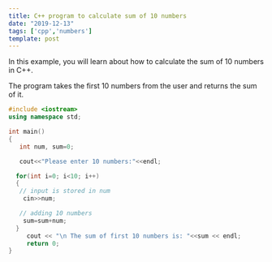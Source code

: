 ```yaml
---
title: C++ program to calculate sum of 10 numbers
date: "2019-12-13"
tags: ['cpp','numbers']
template: post
---
```


In this example, you will learn about how to calculate the sum of 10 numbers in C++.

The program takes the first 10 numbers from the user and returns the sum of it.

```cpp
#include <iostream>
using namespace std;

int main()
{
   int num, sum=0;

   cout<<"Please enter 10 numbers:"<<endl;

  for(int i=0; i<10; i++)
  {
   // input is stored in num
    cin>>num;

   // adding 10 numbers
    sum=sum+num;
  }
     cout << "\n The sum of first 10 numbers is: "<<sum << endl;
     return 0;
}
```
